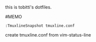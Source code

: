 this is tobitti's dotfiles.

#MEMO  
```
:TmuxlineSnapshot tmuxline.conf
```  
create tmuxline.conf from vim-status-line
